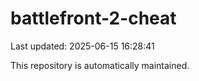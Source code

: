 # battlefront-2-cheat

Last updated: 2025-06-15 16:28:41

This repository is automatically maintained.
